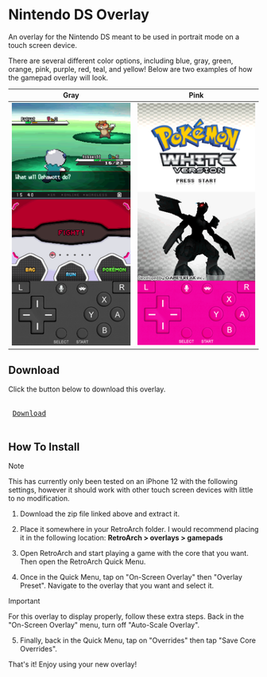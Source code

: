 # Nintendo DS Overlay

An overlay for the Nintendo DS meant to be used in portrait mode on a touch screen device.

There are several different color options, including blue, gray, green, orange, pink, purple, red, teal, and yellow!
Below are two examples of how the gamepad overlay will look.

|Gray|Pink|
|:---:|:---:|
| ![](../example_images/nds_ex1.png) | ![](../example_images/nds_ex2.png) |

## Download
Click the button below to download this overlay.

<kbd> <br> [Download](https://github.com/Oshanotter/retroarch-overlays/releases/download/nds/nds.zip) <br> </kbd>

## How To Install
> [!NOTE]  
> This has currently only been tested on an iPhone 12 with the following settings, however it should work with other touch screen devices with little to no modification.
1. Download the zip file linked above and extract it.

2. Place it somewhere in your RetroArch folder.
I would recommend placing it in the following location: **RetroArch > overlays > gamepads**

3. Open RetroArch and start playing a game with the core that you want. Then open the RetroArch Quick Menu.

4. Once in the Quick Menu, tap on "On-Screen Overlay" then "Overlay Preset". Navigate to the overlay that you want and select it.

> [!IMPORTANT]
> For this overlay to display properly, follow these extra steps. Back in the "On-Screen Overlay" menu, turn off "Auto-Scale Overlay".

5. Finally, back in the Quick Menu, tap on "Overrides" then tap "Save Core Overrides".

That's it! Enjoy using your new overlay!
